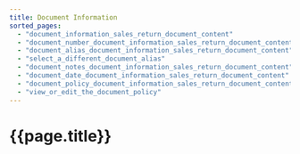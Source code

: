 ```yaml
---
title: Document Information
sorted_pages:
  - "document_information_sales_return_document_content"
  - "document_number_document_information_sales_return_document_content"
  - "document_alias_document_information_sales_return_document_content"
  - "select_a_different_document_alias"
  - "document_notes_document_information_sales_return_document_content"
  - "document_date_document_information_sales_return_document_content"
  - "document_policy_document_information_sales_return_document_content"
  - "view_or_edit_the_document_policy"
---
```

# {{page.title}}
